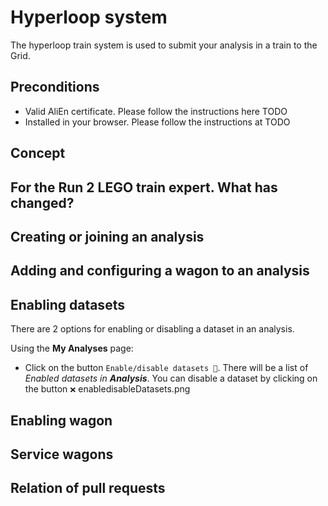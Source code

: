 # Hyperloop system

The hyperloop train system is used to submit your analysis in a train to the Grid.

## Preconditions

* Valid AliEn certificate. Please follow the instructions here TODO
* Installed in your browser. Please follow the instructions at TODO

## Concept

## For the Run 2 LEGO train expert. What has changed?

## Creating or joining an analysis

## Adding and configuring a wagon to an analysis

## Enabling datasets
There are 2 options for enabling or disabling a dataset in an analysis. 

Using the **My Analyses** page:

* Click on the button `Enable/disable datasets 📝`. 
There will be a list of _Enabled datasets in **Analysis**_. You can disable a dataset by clicking on the button `❌`
enabledisableDatasets.png

## Enabling wagon

## Service wagons

## Relation of pull requests

